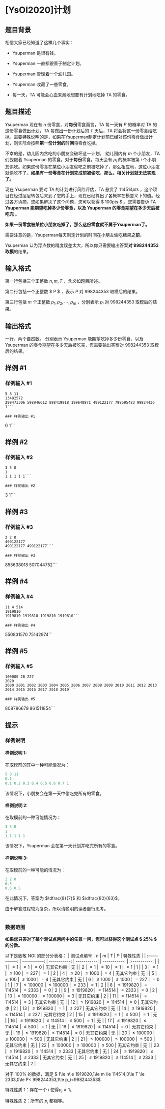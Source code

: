# [YsOI2020]计划

## 题目背景

相信大家已经知道了这样几个事实：  
- Ysuperman 是很有钱。

- Ysuperman 一直都很善于制定计划。

- Ysuperman 管理着一个幼儿园。

- Ysuperman 收藏了一些零食。

- 每一天，TA 可能会心血来潮地想要有计划地吃掉 TA 的零食。


## 题目描述

Ysuperman 现在有 $n$ 份零食，对**每份**零食而言，TA 每一天有 $P$ 的概率对 TA 的这份零食做出计划，TA 每做出一份计划后的 $T$ 天后，TA 将会将这一份零食给吃掉。需要特殊说明的是，如果在Ysuperman制定计划前已经对该份零食做出计划，则实际会按照**第一份计划的时间**将零食吃掉。

不幸的是，幼儿园内贪吃的小朋友会破坏这一计划。  幼儿园内有 $m$ 个小朋友，TA 们觊觎着 Ysuperman 的零食。对于**每份**零食，每天会有 $p_i$ 的概率被第 $i$ 个小朋友偷吃。如果这份零食在某位小朋友偷吃之前被吃掉了，那么相应地，这位小朋友就偷吃不了。**如果有一份零食在计划完成前被偷吃，那么，相关计划就无法实现了。**

现在 Ysuperman 要对 TA 的计划进行风险评估，TA 悬赏了 $114514pts$ ，这个项目在经过层层转包后来到了您的手上，现在已经算出了各概率在模意义下的值。经过各方协商，您如果解决了这个问题，您可以获得 $ 100pts $ 。您需要告诉 TA **Ysuperman 能期望吃掉多少份零食，以及 Ysuperman 的零食期望在多少天后被吃完** 。

**如果一份零食被某位小朋友吃掉了，那么这份零食就不属于Ysuperman了。**

需要注意的是，Ysuperman每天制定计划的时间在小朋友偷吃糖果**之前**。

Ysuperman 认为浮点数的精度误差太大，所以你只需要输出答案**对 $998244353$ 取模**的结果。

## 输入格式

第一行包括三个正整数 $n,m,T$ ，含义如题目所述。 

第二行包括一个正整数 $ P $ ，表示 $P$ 对 $998244353$ 取模后的结果。  

第三行包括 $m$ 个正整数 $p_1,p_2,\cdots,p_m$ ，分别表示 $p_i$ 对 $998244353$ 取模后的结果。

## 输出格式

一行，两个自然数。 分别表示 Ysuperman 能期望吃掉多少份零食，以及 Ysuperman 的零食期望在多少天后被吃完，您需要输出答案对 $998244353$ 取模后的结果。



## 样例 #1

### 样例输入 #1
```
5 8 11
13482572 
299473306 598946612 898419918 199648871 499122177 798595483 99824436 1```

### 样例输出 #1

```
0 1```

## 样例 #2

### 样例输入 #2
```
3 5 0
1
1 1 1 1 1```

### 样例输出 #2

```
3 1```

## 样例 #3

### 样例输入 #3
```
2 2 0
499122177
499122177 499122177```

### 样例输出 #3

```
855638018 507044752```

## 样例 #4

### 样例输入 #4
```
11 4 514
1919810
1919810 1919810 1919810 1919810```

### 样例输出 #4

```
550831570 75142974```

## 样例 #5

### 样例输入 #5
```
100000 20 227
2020
2000 2001 2002 2003 2004 2005 2006 2007 2008 2009 2010 2011 2012 2013 2014 2015 2016 2017 2018 2019```

### 样例输出 #5

```
808786679 861511854```

## 提示

### 样例说明

#### 样例说明 $1$:

在取模前的其中一种可能情况为：
```cpp
5 8 11  
0.1  
0.1 0.2 0.3 0.4 0.5 0.6 0.7 1
```
该情况下，小朋友会在第一天中偷吃完所有的零食。

#### 样例说明 $2$:

在取模前的一种可能情况为：
```cpp
3 5 0  
1  
1 1 1 1 1
```

该情况下，Ysuperman 会在第一天计划并吃完所有的零食。

#### 样例说明 $3$:

在取模前的一种可能的情况为：

```cpp
2 2 0  
0.5  
0.5 0.5
```
在此情况下，答案为 $\dfrac{8}{7}$ 和 $\dfrac{80}{63}$。

由于解答过程较为复杂，所以请聪明的读者自行思考。


------------
### 数据范围

**如果您只答对了某个测试点两问中的任意一问，您可以获得这个测试点 $ 25\% $ 的分数。**

以下是致敬 $\text{NOI}$ 的部分分表格：
| 测试点编号 | $n$ | $m$ | $T$ | $P$ | 特殊性质 |
| :-----------: | -----------: | -----------: | -----------: | -----------: | :-----------: |
| 1 | $=1$ | $=1$ | $=0$ | 无其它约束 | 无 |
| 2 | $=1$ | $=10$ | $=1$ | $=1$ | $1$ |
| 3 | $=1$ | $\le100$ | $=227$ | $=1$ | $2$ |
| 4 | $\le 20$ | $\le 1000$ | $=4$ | 无其它约束 | 无 |
| 5 | $\le 100$ | $\le 1000$ | $=4$ | 无其它约束 | 无 |
| 6 | $\le 1000$ | $\le 1000$ | $=227$ | $=0$ | $1$ |
| 7 | $\le 100000$ | $\le 100000$ | $=233$ | $=1$ | $2$ |
| 8 | $\le1919820$ | $=114514$ | $=2333$ | $=0$ | $2$ |
| 9 | $\le1919820$ | $=114514$ | $=2333$ | $=0$ | $2$ |
| 10 | $=100000$ | $=100000$ | $=3$ | 无其它约束 | $2$ |
| 11 | $=114514$ | $=114514$ | $=3$ | 无其它约束 | 无 |
| 12 | $\le1919820$ | $=114514$ | $=0$ | 无其它约束 | $2$ |
| 13 | $\le 1919820$ | $=1$ | $\le 227$ | 无其它约束 | 无 |
| 14 | $\le 1919820$ | $\le114514$ | $\le 227$ | 无其它约束 | $2$ |
| 15 | $\le 1919820$ | $=1$ | $\le 500$ | $=1$ | 无 |
| 16 | $\le 1919820$ | $\le 114514$ | $\le 500$ | $=1$ | 无 |
| 17 | $\le 1919820$ | $\le 114514$ | $\le 500$ | $=1$ | 无 |
| 18 | $\le 1919820$ | $\le 114514$ | $=0$ | 无其它约束 | 无 |
| 19 | $\le 1919820$ | $\le 114514$ | $=0$ | 无其它约束 | 无 |
| 20 | $\le 100000$ | $\le 100000$ | $\le 500$ | 无其它约束 | $2$ |
| 21 | $\le 100000$ | $\le 100000$ | $\le 500$ | 无其它约束 | 无 |
| 22 | $\le 100000$ | $\le 100000$ | $\le 500$ | 无其它约束 | 无 |
| 23 | $\le 1919820$ | $\le 114514$ | $\le 2333$ | 无其它约束 | 无 |
| 24 | $\le 1919820$ | $\le 114514$ | $\le 2333$ | 无其它约束 | 无 |
| 25 | $\le 1919820$ | $\le 114514$ | $\le 2333$ | 无其它约束 | $2$ |

对于 $100\%$ 的数据，满足 $ 1\le n\le 1919820,1\le m \le 114514,0\le T \le 2333,0\le P< 998244353,1\le p_i<998244353$


特殊性质 $1$：存在一个 $i$ 使得$p_i=1$。

特殊性质 $2$：所有的 $p_i$ 都相等。
